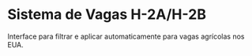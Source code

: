 # Sistema de Vagas H-2A/H-2B

Interface para filtrar e aplicar automaticamente para vagas agrícolas nos EUA.